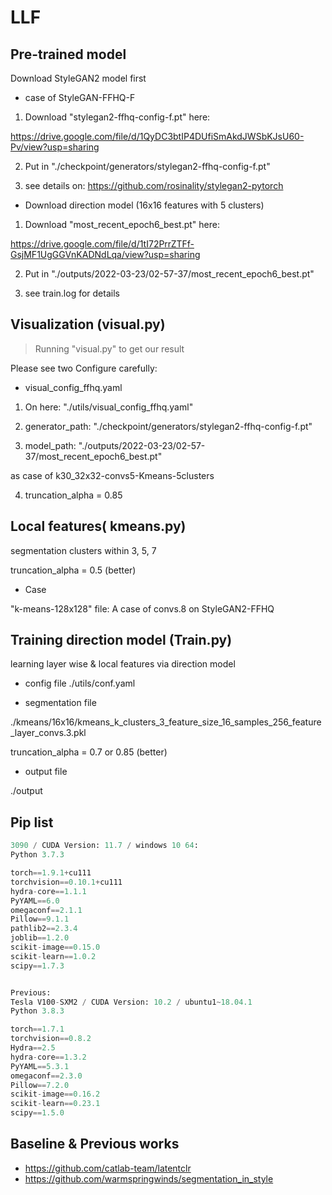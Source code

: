 # LLF

## Pre-trained model

Download StyleGAN2 model first

- case of StyleGAN-FFHQ-F 

1. Download "stylegan2-ffhq-config-f.pt" here:

https://drive.google.com/file/d/1QyDC3btIP4DUfiSmAkdJWSbKJsU60-Pv/view?usp=sharing

2. Put in "./checkpoint/generators/stylegan2-ffhq-config-f.pt"

3. see details on: https://github.com/rosinality/stylegan2-pytorch


- Download direction model (16x16 features with 5 clusters)

1. Download "most_recent_epoch6_best.pt" here: 

https://drive.google.com/file/d/1tI72PrrZTFf-GsjMF1UgGGVnKADNdLqa/view?usp=sharing

2. Put in "./outputs/2022-03-23/02-57-37/most_recent_epoch6_best.pt"

3. see train.log for details


## Visualization (visual.py)

> Running "visual.py" to get our result  

<!-- 可视化 -->

Please see two Configure carefully:

- visual_config_ffhq.yaml

1. On here: "./utils/visual_config_ffhq.yaml"

2. generator_path: "./checkpoint/generators/stylegan2-ffhq-config-f.pt"

3. model_path: "./outputs/2022-03-23/02-57-37/most_recent_epoch6_best.pt"

as case of k30_32x32-convs5-Kmeans-5clusters

4. truncation_alpha = 0.85 


<!-- n_samples #样本个数 或 潜码文件 ./RFM_latentCLR/id1-i0-w600-norm301.878265-imgLoss2.196582.pt # 30 #./checkpoint/latent_code.npy  #id5_norm376.pt  #id2_norm375.pt #./checkpoint/latent_code.npy #./checkpoint/real_img/id10-i0-w1900-norm373.856293-imgLoss1.587639.pt


#系数提高图像效果变好，但降低了样本多样性


就效果而言：
层数越高，方向值需越小
层数越少，方向值需越大 -->


## Local features( kmeans.py)

segmentation clusters within 3, 5, 7

truncation_alpha = 0.5 (better)

<!-- #系数降低图像生成效果变差，但增加了样本多样性，保证分割效果 -->

- Case

"k-means-128x128" file: A case of convs.8 on StyleGAN2-FFHQ

## Training direction model (Train.py)
 
learning layer wise & local features via direction model

- config file
./utils/conf.yaml

- segmentation file

./kmeans/16x16/kmeans_k_clusters_3_feature_size_16_samples_256_feature_layer_convs.3.pkl

truncation_alpha = 0.7 or 0.85 (better) 

- output file

./output

## Pip list 

```py
3090 / CUDA Version: 11.7 / windows 10 64:
Python 3.7.3

torch==1.9.1+cu111
torchvision==0.10.1+cu111
hydra-core==1.1.1
PyYAML==6.0
omegaconf==2.1.1
Pillow==9.1.1
pathlib2==2.3.4
joblib==1.2.0
scikit-image==0.15.0
scikit-learn==1.0.2
scipy==1.7.3


Previous:
Tesla V100-SXM2 / CUDA Version: 10.2 / ubuntu1~18.04.1
Python 3.8.3

torch==1.7.1
torchvision==0.8.2
Hydra==2.5
hydra-core==1.3.2
PyYAML==5.3.1
omegaconf==2.3.0
Pillow==7.2.0
scikit-image==0.16.2
scikit-learn==0.23.1
scipy==1.5.0
```

## Baseline & Previous works

- https://github.com/catlab-team/latentclr
- https://github.com/warmspringwinds/segmentation_in_style


<!-- 实验
    1.添加马 --已完成
      - 只做了两个类，新增一个类没做
      - 

    2.church
      - 再做一个类 2023/3/28（已完成）

    2.添加猫
      - cat_c0-5_k30_cf16_if32 1,6,18,27,29
      - cat_c1-5_k30_cf16_if32 
         layer2: 0-2,9,20, 13-23,29
      - 暂时完成

    3.完善车，多了一个类，每一层去看，效果更好，注意trunc 0.7 or 0.85
      - 只做了两个类，新增一个类没做
      - 再做一个类 2023/3/28
